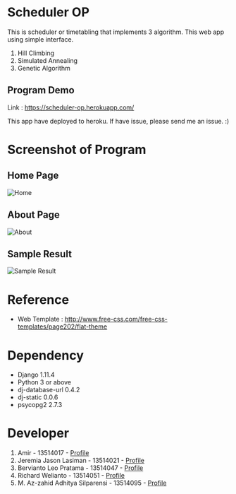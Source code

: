 # Scheduler OP

This is scheduler or timetabling that implements 3 algorithm. This web app using simple interface.

1. Hill Climbing
2. Simulated Annealing
3. Genetic Algorithm

## Program Demo

Link : https://scheduler-op.herokuapp.com/

This app have deployed to heroku. If have issue, please send me an issue. :)

# Screenshot of Program

## Home Page
![Home](https://github.com/berviantoleo/scheduler-op/raw/master/docs/screenshot/sc-home.png "Home Page")

## About Page
![About](https://github.com/berviantoleo/scheduler-op/raw/master/docs/screenshot/sc-about.png "About Page")

## Sample Result
![Sample Result](https://github.com/berviantoleo/scheduler-op/raw/master/docs/screenshot/sc-result.png "Result Page")

# Reference

* Web Template : http://www.free-css.com/free-css-templates/page202/flat-theme

# Dependency

* Django 1.11.4
* Python 3 or above
* dj-database-url 0.4.2
* dj-static 0.0.6
* psycopg2 2.7.3

# Developer

1. Amir - 13514017 - [Profile](https://github.com/greenword000)
2. Jeremia Jason Lasiman - 13514021 - [Profile](https://github.com/JeremiaJ)
3. Bervianto Leo Pratama - 13514047 - [Profile](https://github.com/berviantoleo)
4. Richard Welianto - 13514051 - [Profile](https://github.com/RichardWellianto)
5. M. Az-zahid Adhitya Silparensi - 13514095 - [Profile](https://github.com/Azzahid)
